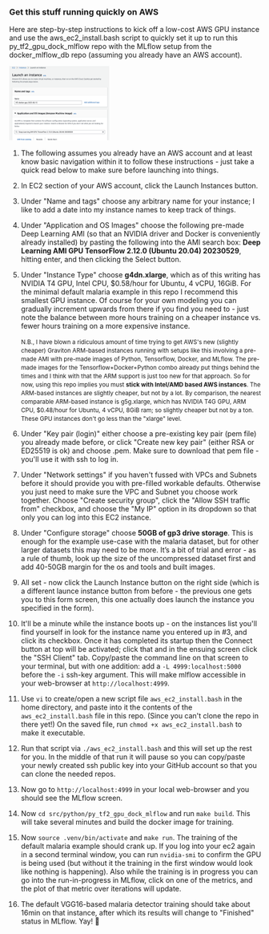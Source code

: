 ### Get this stuff running quickly on AWS
Here are step-by-step instructions to kick off a low-cost AWS GPU instance and use the aws_ec2_install.bash script to quickly set it up to run this py_tf2_gpu_dock_mlflow repo with the MLflow setup from the docker_mlflow_db repo (assuming you already have an AWS account).

<IMG SRC="aws_provisioning.png" ALT="screenshot of an AWS provisioning screen" WIDTH=200>


1. The following assumes you already have an AWS account and at least know basic navigation within it to follow these instructions - just take a quick read below to make sure before launching into things.

2. In EC2 section of your AWS account, click the Launch Instances button.

3. Under "Name and tags" choose any arbitrary name for your instance; I like to add a date into my instance names to keep track of things.

4. Under "Application and OS Images" choose the following pre-made Deep Learning AMI (so that an NVIDIA driver and Docker is conveniently already installed) by pasting the following into the AMI search box:  **Deep Learning AMI GPU TensorFlow 2.12.0 (Ubuntu 20.04) 20230529**, hitting enter, and then clicking the Select button.

5. Under "Instance Type" choose **g4dn.xlarge**, which as of this writing has NVIDIA T4 GPU, Intel CPU, \$0.58/hour for Ubuntu, 4 vCPU, 16GiB.  For the minimal default malaria example in this repo I recommend this smallest GPU instance.  Of course for your own modeling you can gradually increment upwards from there if you find you need to - just note the balance between more hours training on a cheaper instance vs. fewer hours training on a more expensive instance.

    <small>N.B., I have blown a ridiculous amount of time trying to get AWS's new (slightly cheaper) Graviton ARM-based instances running with setups like this involving a pre-made AMI with pre-made images of Python, Tensorflow, Docker, and MLflow.  The pre-made images for the Tensorflow+Docker+Python combo already put things behind the times and I think with that the ARM support is just too new for that approach.  So for now, using this repo implies you must **stick with Intel/AMD based AWS instances**.  The ARM-based instances are slightly cheaper, but not by a lot.  By comparison, the nearest comparable ARM-based instance is g5g.xlarge, which has NVIDIA T4G GPU, ARM CPU, \$0.48/hour for Ubuntu, 4 vCPU, 8GiB ram; so slightly cheaper but not by a ton.  These GPU instances don't go less than the "xlarge" level.</small>

6. Under "Key pair (login)" either choose a pre-existing key pair (pem file) you already made before, or click "Create new key pair" (either RSA or ED25519 is ok) and choose .pem.  Make sure to download that pem file - you'll use it with ssh to log in.

7. Under "Network settings" if you haven't fussed with VPCs and Subnets before it should provide you with pre-filled workable defaults.  Otherwise you just need to make sure the VPC and Subnet you choose work together.
Choose "Create security group", click the "Allow SSH traffic from" checkbox, and choose the "My IP" option in its dropdown so that only you can log into this EC2 instance.

8. Under "Configure storage" choose **50GB of gp3 drive storage**.  This is enough for the example use-case with the malaria dataset, but for other larger datasets this may need to be more.  It’s a bit of trial and error - as a rule of thumb, look up the size of the uncompressed dataset first and add 40-50GB margin for the os and tools and built images.

9. All set - now click the Launch Instance button on the right side (which is a different launce instance button from before - the previous one gets you to this form screen, this one actually does launch the instance you specified in the form).

10. It'll be a minute while the instance boots up - on the instances list you'll find yourself in look for the instance name you entered up in #3, and click its checkbox.  Once it has completed its startup then the Connect button at top will be activated; click that and in the ensuing screen click the "SSH Client" tab.  Copy/paste the command line on that screen to your terminal, but with one addition: add a `-L 4999:localhost:5000` before the `-i` ssh-key argument.  This will make mlflow accessible in your web-browser at `http://localhost:4999`.

11. Use `vi` to create/open a new script file `aws_ec2_install.bash` in the home directory, and paste into it the contents of the `aws_ec2_install.bash` file in this repo.  (Since you can't clone the repo in there yet!)  On the saved file, run `chmod +x aws_ec2_install.bash` to make it executable.

12. Run that script via `./aws_ec2_install.bash` and this will set up the rest for you.  In the middle of that run it will pause so you can copy/paste your newly created ssh public key into your GitHub account so that you can clone the needed repos.

13. Now go to `http://localhost:4999` in your local web-browser and you should see the MLflow screen.

14. Now `cd src/python/py_tf2_gpu_dock_mlflow` and run `make build`.  This will take several minutes and build the docker image for training.

15. Now `source .venv/bin/activate` and `make run`.  The training of the default malaria example should crank up.  If you log into your ec2 again in a second terminal window, you can run `nvidia-smi` to confirm the GPU is being used (but without it the training in the first window would look like nothing is happening).  Also while the training is in progress you can go into the run-in-progress in MLflow, click on one of the metrics, and the plot of that metric over iterations will update.

16. The default VGG16-based malaria detector training should take about 16min on that instance, after which its results will change to "Finished" status in MLflow.  Yay!  🎉
